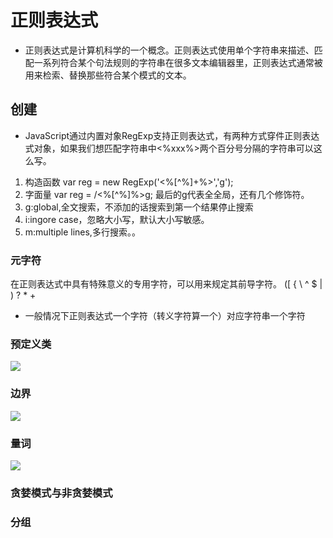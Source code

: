 # 正则表达式
* 正则表达式是计算机科学的一个概念。正则表达式使用单个字符串来描述、匹配一系列符合某个句法规则的字符串在很多文本编辑器里，正则表达式通常被用来检索、替换那些符合某个模式的文本。  
## 创建
* JavaScript通过内置对象RegExp支持正则表达式，有两种方式穿件正则表达式对象，如果我们想匹配字符串中<%xxx%>两个百分号分隔的字符串可以这么写。  
1. 构造函数
  var reg = new RegExp('<%[^%]+%>','g');  
2. 字面量
  var reg = /<%[^%]%>g;
最后的g代表全全局，还有几个修饰符。
1. g:global,全文搜索，不添加的话搜索到第一个结果停止搜索
2. i:ingore case，忽略大小写，默认大小写敏感。
3. m:multiple lines,多行搜索。。

### 元字符
在正则表达式中具有特殊意义的专用字符，可以用来规定其前导字符。
([ { \ ^ $ | ) ? * +

* 一般情况下正则表达式一个字符（转义字符算一个）对应字符串一个字符

### 预定义类
![](https://github.com/zzxx9426/myPicture/blob/master/RegExp%20%E9%A2%84%E5%AE%9A%E4%B9%89%E7%B1%BB.png?raw=true)  
### 边界

![](https://github.com/zzxx9426/myPicture/blob/master/RegExp%E8%BE%B9%E7%95%8C.png?raw=true)  
### 量词

![](https://github.com/zzxx9426/myPicture/blob/master/RegExp%E9%87%8F%E8%AF%8D.png?raw=true)  
### 贪婪模式与非贪婪模式


### 分组

